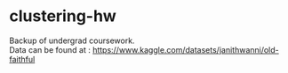 # clustering-hw

Backup of undergrad coursework. <br>
Data can be found at : https://www.kaggle.com/datasets/janithwanni/old-faithful
